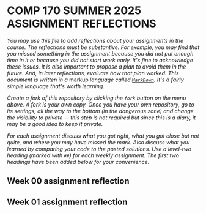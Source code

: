 # COMP 170 SUMMER 2025<br/>ASSIGNMENT REFLECTIONS

*You may use this file to add reflections about your assignments in the course. The reflections must be substantive. For example, you may find that you missed something in the assignment because you did not put enough time in it or because you did not start work early. It's fine to acknowledge these issues. It is also important to propose a plan to avoid them in the future. And, in later reflections, evaluate how that plan worked. This document is written in a* markup *language called [`MarkDown`](https://www.markdownguide.org/basic-syntax/). It's a fairly simple language that's worth learning.*

*Create a fork of this repository by clicking the `fork` button on the menu above. A fork is your own copy. Once you have your own repository, go to its settings, all the way to the bottom (in the dangerous zone) and change the visibility to private -- this step is not required but since this is a diary, it may be a good idea to keep it private.*

*For each assignment discuss what you got right, what you got close but not quite, and where you may have missed the mark. Also discuss what you learned by comparing your code to the posted solutions. Use a level-two heading (marked with `##`) for each weekly assignment. The first two headings have been added below for your convenience.*

## Week 00 assignment reflection

## Week 01 assignment reflection
